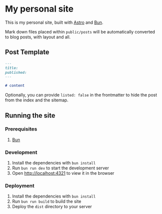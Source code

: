 # My personal site

This is my personal site, built with [Astro](https://astro.build) and [Bun](https://bun.sh).

Mark down files placed within `public/posts` will be automatically converted to blog posts, with layout and all.

## Post Template

```markdown
---
title:
published:
---

# content
```

Optionally, you can provide `listed: false` in the frontmatter to hide the post from the index and the sitemap.

## Running the site

### Prerequisites

1. [Bun](https://bun.sh)

### Development

1. Install the dependencies with `bun install`
2. Run `bun run dev` to start the development server
3. Open [http://localhost:4321](http://localhost:4321) to view it in the browser

### Deployment

1. Install the dependencies with `bun install`
2. Run `bun run build` to build the site
3. Deploy the `dist` directory to your server
